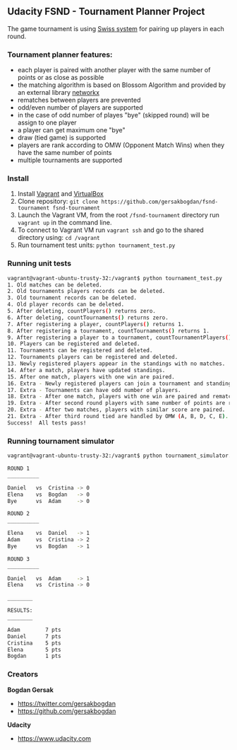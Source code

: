 ## Udacity FSND - Tournament Planner Project
The game tournament is using [Swiss system](https://en.wikipedia.org/wiki/Swiss-system_tournament) for pairing up players in each round.

### Tournament planner features:
  - each player is paired with another player with the same number of points or as close as possible
  - the matching algorithm is based on Blossom Algorithm and provided by an external library [networkx](networkx.github.io)
  - rematches between players are prevented
  - odd/even number of players are supported
  - in the case of odd number of playes "bye" (skipped round) will be assign to one player
  - a player can get maximum one "bye"
  - draw (tied game) is supported
  - players are rank according to OMW (Opponent Match Wins) when they have the same number of points
  - multiple tournaments are supported

### Install

1. Install [Vagrant](https://www.vagrantup.com/) and [VirtualBox](https://www.virtualbox.org/)
2. Clone repository: `git clone https://github.com/gersakbogdan/fsnd-tournament fsnd-tournament`
3. Launch the Vagrant VM, from the root `/fsnd-tournament` directory run `vagrant up` in the command line.
4. To connect to Vagrant VM run `vagrant ssh` and go to the shared directory using: `cd /vagrant`
5. Run tournament test units: `python tournament_test.py`

### Running unit tests
```bash
vagrant@vagrant-ubuntu-trusty-32:/vagrant$ python tournament_test.py
1. Old matches can be deleted.
2. Old tournaments players records can be deleted.
3. Old tournament records can be deleted.
4. Old player records can be deleted.
5. After deleting, countPlayers() returns zero.
6. After deleting, countTournaments() returns zero.
7. After registering a player, countPlayers() returns 1.
8. After registering a tournament, countTournaments() returns 1.
9. After registering a player to a tournament, countTournamentPlayers() returns 1.
10. Players can be registered and deleted.
11. Tournaments can be registered and deleted.
12. Tournaments players can be registered and deleted.
13. Newly registered players appear in the standings with no matches.
14. After a match, players have updated standings.
15. After one match, players with one win are paired.
16. Extra - Newly registered players can join a tournament and standings are correct.
17. Extra - Tournaments can have odd number of players.
18. Extra - After one match, players with one win are paired and rematches are prevented (D against C).
19. Extra - After second round players with same number of points are ranked by OMW.
20. Extra - After two matches, players with similar score are paired.
21. Extra - After third round tied are handled by OMW (A, B, D, C, E).
Success!  All tests pass!
```

### Running tournament simulator
```bash
vagrant@vagrant-ubuntu-trusty-32:/vagrant$ python tournament_simulator.py

ROUND 1
__________

Daniel   vs  Cristina -> 0
Elena    vs  Bogdan   -> 0
Bye      vs  Adam     -> 0

ROUND 2
__________

Elena    vs  Daniel   -> 1
Adam     vs  Cristina -> 2
Bye      vs  Bogdan   -> 1

ROUND 3
__________

Daniel   vs  Adam     -> 1
Elena    vs  Cristina -> 0

________

RESULTS:
________

Adam        7 pts
Daniel      7 pts
Cristina    5 pts
Elena       5 pts
Bogdan      1 pts
```
### Creators

**Bogdan Gersak**

* <https://twitter.com/gersakbogdan>
* <https://github.com/gersakbogdan>

**Udacity**

* <https://www.udacity.com>
